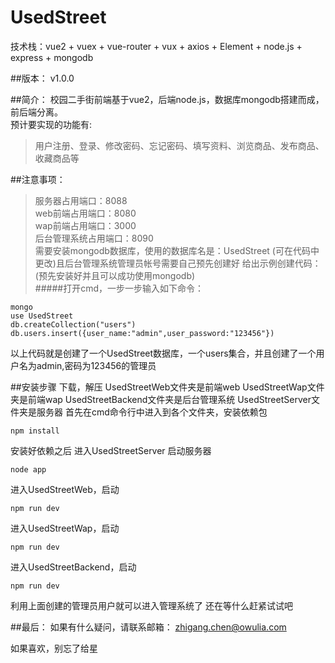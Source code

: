 # UsedStreet

技术栈：vue2 + vuex + vue-router + vux + axios + Element + node.js + express + mongodb

##版本：
v1.0.0

##简介：
校园二手街前端基于vue2，后端node.js，数据库mongodb搭建而成，前后端分离。<br>
预计要实现的功能有:
>用户注册、登录、修改密码、忘记密码、填写资料、浏览商品、发布商品、收藏商品等

##注意事项：
>服务器占用端口：8088<br>
>web前端占用端口：8080<br>
>wap前端占用端口：3000<br>
>后台管理系统占用端口：8090<br>
>需要安装mongodb数据库，使用的数据库名是：UsedStreet (可在代码中更改)且后台管理系统管理员帐号需要自己预先创建好
给出示例创建代码：(预先安装好并且可以成功使用mongodb)<br>
#####打开cmd，一步一步输入如下命令：

```
mongo
use UsedStreet
db.createCollection("users")
db.users.insert({user_name:"admin",user_password:"123456"})
```
以上代码就是创建了一个UsedStreet数据库，一个users集合，并且创建了一个用户名为admin,密码为123456的管理员

##安装步骤
下载，解压
UsedStreetWeb文件夹是前端web
UsedStreetWap文件夹是前端wap
UsedStreetBackend文件夹是后台管理系统
UsedStreetServer文件夹是服务器
首先在cmd命令行中进入到各个文件夹，安装依赖包
```
npm install
```
安装好依赖之后
进入UsedStreetServer
启动服务器
```
node app
```
进入UsedStreetWeb，启动
```
npm run dev
```
进入UsedStreetWap，启动
```
npm run dev
```
进入UsedStreetBackend，启动
```
npm run dev
```
利用上面创建的管理员用户就可以进入管理系统了
还在等什么赶紧试试吧

##最后：
如果有什么疑问，请联系邮箱：
zhigang.chen@owulia.com

如果喜欢，别忘了给星